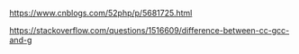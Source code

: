 https://www.cnblogs.com/52php/p/5681725.html

https://stackoverflow.com/questions/1516609/difference-between-cc-gcc-and-g